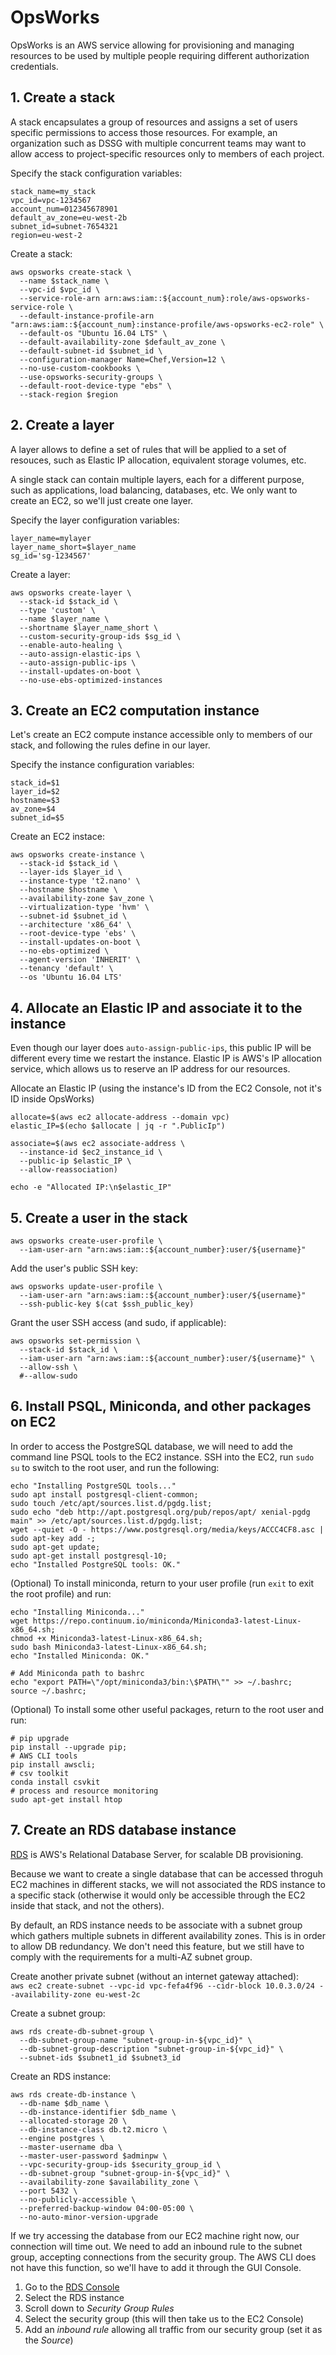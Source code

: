 # OpsWorks

OpsWorks is an AWS service allowing for provisioning and managing resources to be used by multiple people requiring different authorization credentials.

## 1. Create a stack
A stack encapsulates a group of resources and assigns a set of users specific permissions to access those resources. For example, an organization such as DSSG with multiple concurrent teams may want to allow access to project-specific resources only to members of each project.  

Specify the stack configuration variables:  
```
stack_name=my_stack
vpc_id=vpc-1234567
account_num=012345678901
default_av_zone=eu-west-2b
subnet_id=subnet-7654321
region=eu-west-2
```

Create a stack:  
```
aws opsworks create-stack \
  --name $stack_name \
  --vpc-id $vpc_id \
  --service-role-arn arn:aws:iam::${account_num}:role/aws-opsworks-service-role \
  --default-instance-profile-arn "arn:aws:iam::${account_num}:instance-profile/aws-opsworks-ec2-role" \
  --default-os "Ubuntu 16.04 LTS" \
  --default-availability-zone $default_av_zone \
  --default-subnet-id $subnet_id \
  --configuration-manager Name=Chef,Version=12 \
  --no-use-custom-cookbooks \
  --use-opsworks-security-groups \
  --default-root-device-type "ebs" \
  --stack-region $region
```

## 2. Create a layer
A layer allows to define a set of rules that will be applied to a set of resouces, such as Elastic IP allocation, equivalent storage volumes, etc.  

A single stack can contain multiple layers, each for a different purpose, such as applications, load balancing, databases, etc. We only want to create an EC2, so we'll just create one layer.  

Specify the layer configuration variables:  
```
layer_name=mylayer
layer_name_short=$layer_name
sg_id='sg-1234567'
```

Create a layer:  
```
aws opsworks create-layer \
  --stack-id $stack_id \
  --type 'custom' \
  --name $layer_name \
  --shortname $layer_name_short \
  --custom-security-group-ids $sg_id \
  --enable-auto-healing \
  --auto-assign-elastic-ips \
  --auto-assign-public-ips \
  --install-updates-on-boot \
  --no-use-ebs-optimized-instances
```

## 3. Create an EC2 computation instance
Let's create an EC2 compute instance accessible only to members of our stack, and following the rules define in our layer.

Specify the instance configuration variables:  
```
stack_id=$1
layer_id=$2
hostname=$3
av_zone=$4
subnet_id=$5
```

Create an EC2 instace:  
```
aws opsworks create-instance \
  --stack-id $stack_id \
  --layer-ids $layer_id \
  --instance-type 't2.nano' \
  --hostname $hostname \
  --availability-zone $av_zone \
  --virtualization-type 'hvm' \
  --subnet-id $subnet_id \
  --architecture 'x86_64' \
  --root-device-type 'ebs' \
  --install-updates-on-boot \
  --no-ebs-optimized \
  --agent-version 'INHERIT' \
  --tenancy 'default' \
  --os 'Ubuntu 16.04 LTS'
```

## 4. Allocate an Elastic IP and associate it to the instance
Even though our layer does `auto-assign-public-ips`, this public IP will be different every time we restart the instance. Elastic IP is AWS's IP allocation service, which allows us to reserve an IP address for our resources.

Allocate an Elastic IP (using the instance's ID from the EC2 Console, not it's ID inside OpsWorks)
```
allocate=$(aws ec2 allocate-address --domain vpc)
elastic_IP=$(echo $allocate | jq -r ".PublicIp")

associate=$(aws ec2 associate-address \
  --instance-id $ec2_instance_id \
  --public-ip $elastic_IP \
  --allow-reassociation)

echo -e "Allocated IP:\n$elastic_IP"
```


## 5. Create a user in the stack
```
aws opsworks create-user-profile \
  --iam-user-arn "arn:aws:iam::${account_number}:user/${username}"
```

Add the user's public SSH key:  
```
aws opsworks update-user-profile \
  --iam-user-arn "arn:aws:iam::${account_number}:user/${username}"
  --ssh-public-key $(cat $ssh_public_key)
```

Grant the user SSH access (and sudo, if applicable):  
```
aws opsworks set-permission \
  --stack-id $stack_id \
  --iam-user-arn "arn:aws:iam::${account_number}:user/${username}" \
  --allow-ssh \
  #--allow-sudo
```

## 6. Install PSQL, Miniconda, and other packages on EC2
In order to access the PostgreSQL database, we will need to add the command line PSQL tools to the EC2 instance. SSH into the EC2, run `sudo su` to switch to the root user, and run the following:  
```
echo "Installing PostgreSQL tools..."
sudo apt install postgresql-client-common;
sudo touch /etc/apt/sources.list.d/pgdg.list;
sudo echo "deb http://apt.postgresql.org/pub/repos/apt/ xenial-pgdg main" >> /etc/apt/sources.list.d/pgdg.list;
wget --quiet -O - https://www.postgresql.org/media/keys/ACCC4CF8.asc | sudo apt-key add -;
sudo apt-get update;
sudo apt-get install postgresql-10;
echo "Installed PostgreSQL tools: OK."
```

(Optional) To install miniconda, return to your user profile (run `exit` to exit the root profile) and run:  
```
echo "Installing Miniconda..."
wget https://repo.continuum.io/miniconda/Miniconda3-latest-Linux-x86_64.sh;
chmod +x Miniconda3-latest-Linux-x86_64.sh;
sudo bash Miniconda3-latest-Linux-x86_64.sh;
echo "Installed Miniconda: OK."

# Add Miniconda path to bashrc
echo "export PATH=\"/opt/miniconda3/bin:\$PATH\"" >> ~/.bashrc;
source ~/.bashrc;
```

(Optional) To install some other useful packages, return to the root user and run:
```
# pip upgrade
pip install --upgrade pip;
# AWS CLI tools
pip install awscli;
# csv toolkit
conda install csvkit
# process and resource monitoring
sudo apt-get install htop
```


## 7. Create an RDS database instance
[RDS](https://aws.amazon.com/rds/) is AWS's Relational Database Server, for scalable DB provisioning.

Because we want to create a single database that can be accessed throguh EC2 machines in different stacks, we will not associated the RDS instance to a specific stack (otherwise it would only be accessible through the EC2 inside that stack, and not the others).

By default, an RDS instance needs to be associate with a subnet group which gathers multiple subnets in different availability zones. This is in order to allow DB redundancy. We don't need this feature, but we still have to comply with the requirements for a multi-AZ subnet group.

Create another private subnet (without an internet gateway attached):  
`aws ec2 create-subnet --vpc-id vpc-fefa4f96 --cidr-block 10.0.3.0/24 --availability-zone eu-west-2c`  

Create a subnet group:  
```
aws rds create-db-subnet-group \
  --db-subnet-group-name "subnet-group-in-${vpc_id}" \
  --db-subnet-group-description "subnet-group-in-${vpc_id}" \
  --subnet-ids $subnet1_id $subnet3_id
```

Create an RDS instance:  
```
aws rds create-db-instance \
  --db-name $db_name \
  --db-instance-identifier $db_name \
  --allocated-storage 20 \
  --db-instance-class db.t2.micro \
  --engine postgres \
  --master-username dba \
  --master-user-password $adminpw \
  --vpc-security-group-ids $security_group_id \
  --db-subnet-group "subnet-group-in-${vpc_id}" \
  --availability-zone $availability_zone \
  --port 5432 \
  --no-publicly-accessible \
  --preferred-backup-window 04:00-05:00 \
  --no-auto-minor-version-upgrade
```

If we try accessing the database from our EC2 machine right now, our connection will time out. We need to add an inbound rule to the subnet group, accepting connections from the security group. The AWS CLI does not have this function, so we'll have to add it through the GUI Console.  

1. Go to the [RDS Console](https://eu-west-2.console.aws.amazon.com/rds/home?region=eu-west-2#dashboard:)  
2. Select the RDS instance  
3. Scroll down to _Security Group Rules_  
4. Select the security group (this will then take us to the EC2 Console)  
5. Add an _inbound rule_ allowing all traffic from our security group (set it as the _Source_)  
